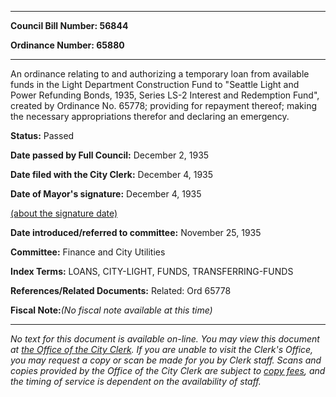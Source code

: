 

********

**Council Bill Number: 56844**
   
**Ordinance Number: 65880**
********

 An ordinance relating to and authorizing a temporary loan from available funds in the Light Department Construction Fund to "Seattle Light and Power Refunding Bonds, 1935, Series LS-2 Interest and Redemption Fund", created by Ordinance No. 65778; providing for repayment thereof; making the necessary appropriations therefor and declaring an emergency.

**Status:** Passed
   
**Date passed by Full Council:** December 2, 1935
   
**Date filed with the City Clerk:** December 4, 1935
   
**Date of Mayor's signature:** December 4, 1935
   
[(about the signature date)](/~public/approvaldate.htm)
   
   
   
**Date introduced/referred to committee:** November 25, 1935
   
**Committee:** Finance and City Utilities
   
   
**Index Terms:** LOANS, CITY-LIGHT, FUNDS, TRANSFERRING-FUNDS

**References/Related Documents:** Related: Ord 65778

**Fiscal Note:**_(No fiscal note available at this time)_
********

_No text for this document is available on-line. You may view this document at [the Office of the City Clerk](http://www.seattle.gov/leg/clerk/contactUs.htm). If you are unable to visit the Clerk's Office, you may request a copy or scan be made for you by Clerk staff. Scans and copies provided by the Office of the City Clerk are subject to [copy fees](http://clerk.seattle.gov/~public/clerkfees.htm), and the timing of service is dependent on the availability of staff._

